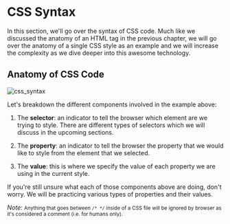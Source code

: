 # CSS Syntax

In this section, we'll go over the syntax of CSS code. Much like we discussed the anatomy of an HTML tag in the previous chapter, we will go over the anatomy of a single CSS style as an example and we will increase the complexity as we dive deeper into this awesome technology.

## Anatomy of CSS Code

![](https://cl.ly/2a2E1Z3h0X2z/Image%202016-09-08%20at%206.40.06%20PM.png "css_syntax")

Let's breakdown the different components involved in the example above:

1. The __selector__: an indicator to tell the browser which element are we trying to style. There are different types of selectors which we will discuss in the upcoming sections.

2. The __property__: an indicator to tell the browser the property that we would like to style from the element that we selected.

3. The __value__: this is where we specify the value of each property we are using in the current style.

If you're still unsure what each of those components above are doing, don't worry. We will be practicing various types of properties and their values.

_Note:_ <small>Anything that goes between `/* */` inside of a CSS file will be ignored by browser as it's considered a comment (i.e. for humans only).</small>